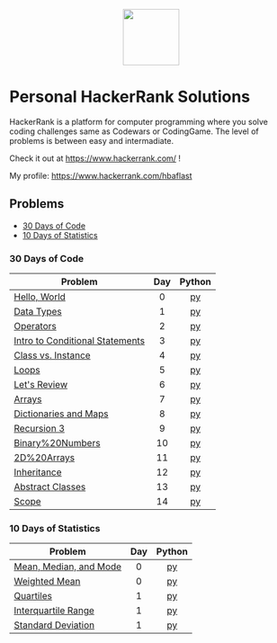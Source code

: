 <p align="center">
    <a href="https://www.hackerrank.com/">
        <img height=100 src="https://miro.medium.com/max/5522/1*JhV105AX1GNhHhqc8ZunEg.png">
    </a>
</p>

# Personal HackerRank Solutions

HackerRank is a platform for computer programming where you solve coding challenges same as Codewars or CodingGame. The level of problems is between easy and intermadiate.

Check it out at https://www.hackerrank.com/ !

My profile: https://www.hackerrank.com/hbaflast

## Problems

* [30 Days of Code](#30-days-of-code)
* [10 Days of Statistics](#10-days-of-statistics)

### 30 Days of Code

| Problem | Day | Python |
|---------|:----------:|:------:|
| [Hello, World](https://www.hackerrank.com/challenges/30-hello-world/problem) | 0 | [py](30%20Days%20of%20Code/Hello,%20World/solution.py) |
| [Data Types](https://www.hackerrank.com/challenges/30-data-types/problem) | 1 | [py](30%20Days%20of%20Code/Data%20Types/solution.py) |
| [Operators](https://www.hackerrank.com/challenges/30-operators/problem) | 2 | [py](30%20Days%20of%20Code/Operators/solution.py) |
| [Intro to Conditional Statements](https://www.hackerrank.com/challenges/30-conditional-statements/problem) | 3 | [py](30%20Days%20of%20Code/Intro%20to%20Conditional%20Statements/solution.py) |
| [Class vs. Instance](https://www.hackerrank.com/challenges/30-class-vs-instance/problem) | 4 | [py](30%20Days%20of%20Code/Class%20vs.%20Instance/solution.py) |
| [Loops](https://www.hackerrank.com/challenges/30-loops/problem) | 5 | [py](30%20Days%20of%20Code/Loops/solution.py) |
| [Let's Review](https://www.hackerrank.com/challenges/30-review-loop/problem) | 6 | [py](30%20Days%20of%20Code/Let's%20Review/solution.py) |
| [Arrays](https://www.hackerrank.com/challenges/30-arrays/problem) | 7 | [py](30%20Days%20of%20Code/Arrays/solution.py) |
| [Dictionaries and Maps](https://www.hackerrank.com/challenges/30-dictionaries-and-maps/problem) | 8 | [py](30%20Days%20of%20Code/Dictionaries%20and%20Maps/solution.py) |
| [Recursion 3](https://www.hackerrank.com/challenges/30-recursion/problem) | 9 | [py](30%20Days%20of%20Code/Recursion%203/solution.py) |
| [Binary%20Numbers](https://www.hackerrank.com/challenges/30-binary-numbers/problem) | 10 | [py](30%20Days%20of%20Code/Binary%20Numbers/solution.py) |
| [2D%20Arrays](https://www.hackerrank.com/challenges/30-2d-arrays/problem) | 11 | [py](30%20Days%20of%20Code/2D%20Arrays/solution.py) |
| [Inheritance](https://www.hackerrank.com/challenges/30-inheritance/problem) | 12 | [py](30%20Days%20of%20Code/Inheritance/solution.py) |
| [Abstract Classes](https://www.hackerrank.com/challenges/30-abstract-classes/problem) | 13 | [py](30%20Days%20of%20Code/Abstract%20Classes/solution.py) |
| [Scope](https://www.hackerrank.com/challenges/30-scope/problem) | 14 | [py](30%20Days%20of%20Code/Scope/solution.py) |

### 10 Days of Statistics

| Problem | Day | Python |
|---------|:----------:|:------:|
| [Mean, Median, and Mode](https://www.hackerrank.com/challenges/s10-basic-statistics/problem) | 0 | [py](10%20Days%20of%20Statistics/Mean,%20Median,%20and%20Mode/solution.py) |
| [Weighted Mean](https://www.hackerrank.com/challenges/s10-weighted-mean/problem) | 0 | [py](10%20Days%20of%20Statistics/Weighted%20Mean/solution.py) |
| [Quartiles](https://www.hackerrank.com/challenges/s10-quartiles/problem) | 1 | [py](10%20Days%20of%20Statistics/Quartiles/solution.py) |
| [Interquartile Range](https://www.hackerrank.com/challenges/s10-interquartile-range/problem) | 1 | [py](10%20Days%20of%20Statistics/Interquartile%20Range/solution.py) |
| [Standard Deviation](https://www.hackerrank.com/challenges/s10-standard-deviation/problem) | 1 | [py](10%20Days%20of%20Statistics/Standard%20Deviation/solution.py) |
